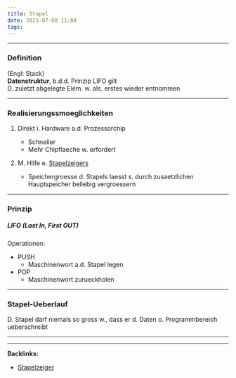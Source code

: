 ```yaml
---
title: Stapel
date: 2025-07-08 11:04
tags: 
---
```


----

### Definition
(Engl: Stack)\
**Datenstruktur**, b.d.d. Prinzip LIFO gilt\
D. zuletzt abgelegte Elem. w. als. erstes wieder entnommen

---

### Realisierungssmoeglichkeiten
1. Direkt i. Hardware a.d. Prozessorchip
    - Schneller
    - Mehr Chipflaeche w. erfordert

2. M. Hilfe e. [Stapelzeigers](stapelzeiger)
    - Speichergroesse d. Stapels laesst s. durch zusaetzlichen Hauptspeicher beliebig vergroessern

---

### Prinzip
##### LIFO (Last In, First OUT)
Operationen:
- PUSH
  - Maschinenwort a.d. Stapel legen
- POP 
  - Maschinenwort zurueckholen

---

### Stapel-Ueberlauf
D. Stapel darf niemals so gross w., dass er d. Daten o. Programmbereich ueberschreibt

   






----

----
**Backlinks:**
- [Stapelzeiger](/stapelzeiger)
